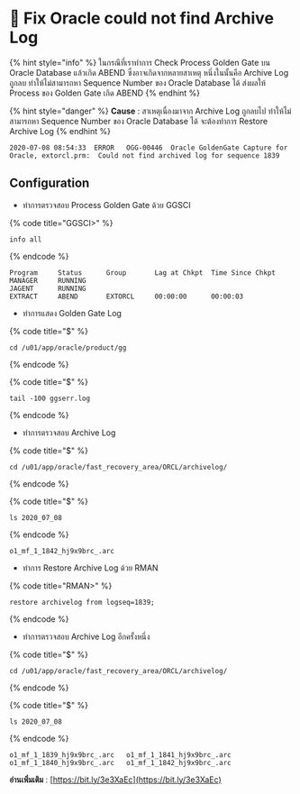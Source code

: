 # 🍅 Fix Oracle could not find Archive Log

{% hint style="info" %}
ในกรณีที่เราทำการ Check Process Golden Gate บน Oracle Database แล้วเกิด ABEND ซึ่งอาจเกิดจากหลายสาเหตุ หนึ่งในนั้นคือ Archive Log ถูกลบ ทำให้ไม่สามารถหา Sequence  Number ของ Oracle Database ได้ ส่งผลให้ Process ของ Golden Gate เกิด ABEND
{% endhint %}

{% hint style="danger" %}
**Cause** : สาเหตุเนื่องมาจาก Archive Log ถูกลบไป ทำให้ไม่สามารถหา Sequence  Number ของ Oracle Database ได้ จะต้องทำการ Restore Archive Log
{% endhint %}

```
2020-07-08 08:54:33  ERROR   OGG-00446  Oracle GoldenGate Capture for Oracle, extorcl.prm:  Could not find archived log for sequence 1839
```

## **Configuration**

* ทำการตรวจสอบ Process Golden Gate ด้วย GGSCI

{% code title="GGSCI>" %}
```
info all
```
{% endcode %}

```
Program     Status      Group       Lag at Chkpt  Time Since Chkpt
MANAGER     RUNNING
JAGENT      RUNNING
EXTRACT     ABEND       EXTORCL     00:00:00      00:00:03
```

* &#x20;ทำการแสดง Golden Gate Log

{% code title="$" %}
```
cd /u01/app/oracle/product/gg
```
{% endcode %}

{% code title="$" %}
```
tail -100 ggserr.log
```
{% endcode %}

* &#x20;ทำการตรวจสอบ Archive Log

{% code title="$" %}
```
cd /u01/app/oracle/fast_recovery_area/ORCL/archivelog/
```
{% endcode %}

{% code title="$" %}
```
ls 2020_07_08
```
{% endcode %}

```
o1_mf_1_1842_hj9x9brc_.arc
```

* ทำการ Restore Archive Log ด้วย RMAN

{% code title="RMAN>" %}
```
restore archivelog from logseq=1839;
```
{% endcode %}

* ทำการตรวจสอบ Archive Log อีกครั้งหนึ่ง

{% code title="$" %}
```
cd /u01/app/oracle/fast_recovery_area/ORCL/archivelog/
```
{% endcode %}

{% code title="$" %}
```
ls 2020_07_08
```
{% endcode %}

```
o1_mf_1_1839_hj9x9brc_.arc   o1_mf_1_1841_hj9x9brc_.arc
o1_mf_1_1840_hj9x9brc_.arc   o1_mf_1_1842_hj9x9brc_.arc
```

**อ่านเพิ่มเติม** : [https://bit.ly/3e3XaEc](https://bit.ly/3e3XaEc)
